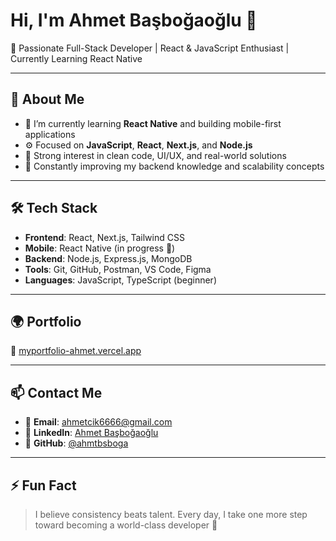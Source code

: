 # Hi, I'm Ahmet Başboğaoğlu 👋

🎯 Passionate Full-Stack Developer | React & JavaScript Enthusiast | Currently Learning React Native

---

## 🚀 About Me

- 🌱 I’m currently learning **React Native** and building mobile-first applications
- ⚙️ Focused on **JavaScript**, **React**, **Next.js**, and **Node.js**
- 🎯 Strong interest in clean code, UI/UX, and real-world solutions
- 🧠 Constantly improving my backend knowledge and scalability concepts

---

## 🛠️ Tech Stack

- **Frontend**: React, Next.js, Tailwind CSS
- **Mobile**: React Native (in progress 🚧)
- **Backend**: Node.js, Express.js, MongoDB
- **Tools**: Git, GitHub, Postman, VS Code, Figma
- **Languages**: JavaScript, TypeScript (beginner)

---

## 🌍 Portfolio  
📎 [myportfolio-ahmet.vercel.app](https://myportfolio-ahmet.vercel.app/)

---

## 📫 Contact Me

- 📩 **Email**: ahmetcik6666@gmail.com  
- 💼 **LinkedIn**: [Ahmet Başboğaoğlu](https://www.linkedin.com/in/ahmet-ba%C5%9Fbo%C4%9Fao%C4%9Flu-35a6761a1/)  
- 🐙 **GitHub**: [@ahmtbsboga](https://github.com/ahmtbsboga)

---

## ⚡ Fun Fact

> I believe consistency beats talent. Every day, I take one more step toward becoming a world-class developer 🚀

